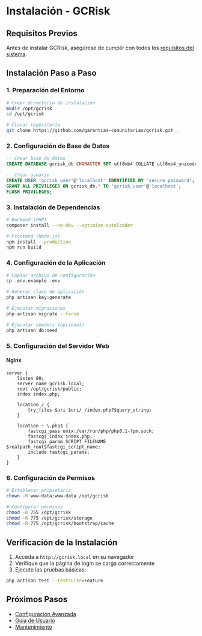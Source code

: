 # Instalación - GCRisk

## Requisitos Previos

Antes de instalar GCRisk, asegúrese de cumplir con todos los [requisitos del sistema](./requisitos).

## Instalación Paso a Paso

### 1. Preparación del Entorno

```bash
# Crear directorio de instalación
mkdir /opt/gcrisk
cd /opt/gcrisk

# Clonar repositorio
git clone https://github.com/garantias-comunitarias/gcrisk.git .
```

### 2. Configuración de Base de Datos

```sql
-- Crear base de datos
CREATE DATABASE gcrisk_db CHARACTER SET utf8mb4 COLLATE utf8mb4_unicode_ci;

-- Crear usuario
CREATE USER 'gcrisk_user'@'localhost' IDENTIFIED BY 'secure_password';
GRANT ALL PRIVILEGES ON gcrisk_db.* TO 'gcrisk_user'@'localhost';
FLUSH PRIVILEGES;
```

### 3. Instalación de Dependencias

```bash
# Backend (PHP)
composer install --no-dev --optimize-autoloader

# Frontend (Node.js)
npm install --production
npm run build
```

### 4. Configuración de la Aplicación

```bash
# Copiar archivo de configuración
cp .env.example .env

# Generar clave de aplicación
php artisan key:generate

# Ejecutar migraciones
php artisan migrate --force

# Ejecutar seeders (opcional)
php artisan db:seed
```

### 5. Configuración del Servidor Web

#### Nginx
```nginx
server {
    listen 80;
    server_name gcrisk.local;
    root /opt/gcrisk/public;
    index index.php;

    location / {
        try_files $uri $uri/ /index.php?$query_string;
    }

    location ~ \.php$ {
        fastcgi_pass unix:/var/run/php/php8.1-fpm.sock;
        fastcgi_index index.php;
        fastcgi_param SCRIPT_FILENAME $realpath_root$fastcgi_script_name;
        include fastcgi_params;
    }
}
```

### 6. Configuración de Permisos

```bash
# Establecer propietario
chown -R www-data:www-data /opt/gcrisk

# Configurar permisos
chmod -R 755 /opt/gcrisk
chmod -R 775 /opt/gcrisk/storage
chmod -R 775 /opt/gcrisk/bootstrap/cache
```

## Verificación de la Instalación

1. Acceda a `http://gcrisk.local` en su navegador
2. Verifique que la página de login se carga correctamente
3. Ejecute las pruebas básicas:

```bash
php artisan test --testsuite=Feature
```

## Próximos Pasos

- [Configuración Avanzada](./configuracion-avanzada)
- [Guía de Usuario](./guia-usuario)
- [Mantenimiento](./mantenimiento)